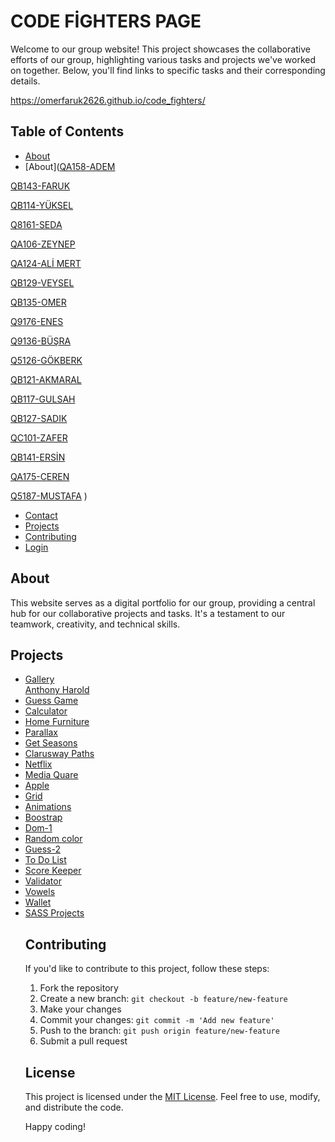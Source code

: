 # CODE FİGHTERS PAGE

Welcome to our group website! This project showcases the collaborative efforts of our group, highlighting various tasks and projects we've worked on together. Below, you'll find links to specific tasks and their corresponding details.

https://omerfaruk2626.github.io/code_fighters/

## Table of Contents

- [About](#)
- [About](<a href="https://github.com/BecooOn" target="_blank">QA158-ADEM</a>

<a href="https://github.com/omer-faruk-oncu" target="_blank">QB143-FARUK</a>

<a href="https://github.com/ykslkrtld" target="_blank">QB114-YÜKSEL</a>

<a href="https://github.com/sedadiriker" target="_blank">Q8161-SEDA</a>

<a href="https://github.com/zeyneparslanj" target="_blank">QA106-ZEYNEP</a>

<a href="https://github.com/aliwert" target="_blank">QA124-ALİ MERT</a>

<a href="https://github.com/akyarv0" target="_blank">QB129-VEYSEL</a>

<a href="https://github.com/omerfaruk2626" target="_blank">QB135-OMER</a>

<a href="https://github.com/eneeestas" target="_blank">Q9176-ENES</a>

<a href="https://github.com/busrakocarslan" target="_blank">Q9136-BÜŞRA</a>

<a href="https://github.com/snorlie" target="_blank">Q5126-GÖKBERK</a>

<a href="https://github.com/MaralTach" target="_blank">QB121-AKMARAL</a>

<a href="https://github.com/gulsahmy" target="_blank">QB117-GULSAH</a>

<a href="https://github.com/ssimsir" target="_blank">QB127-SADIK</a>

<a href="https://github.com/QC101-Zafer" target="_blank">QC101-ZAFER</a>

<a href="https://github.com/ersinn26" target="_blank">QB141-ERSİN</a>

<a href="https://github.com/MrsCoder35" target="_blank">QA175-CEREN</a>

<a href="#" target="_blank">Q5187-MUSTAFA</a>
)


- [Contact](#)
- [Projects](#)
- <a href="https://github.com/omerfaruk2626/code_fighters/graphs/contributors">Contributing</a>
- <a href="./Code_Fighters_Log_in/login.html">Login</a>


## About

This website serves as a digital portfolio for our group, providing a central hub for our collaborative projects and tasks. It's a testament to our teamwork, creativity, and technical skills.


## Projects
<ul>
                                    <li><a href="#" class="dropdown-item" onclick="showSection('gallery')">Gallery</a>
                                    </li><a href="#" class="dropdown-item" onclick="showSection('anthony')">Anthony Harold</a></li>
                                    <li><a href="#" class="dropdown-item" onclick="showSection('guess')">Guess Game</a></li>
                                    <li><a href="#" class="dropdown-item" onclick="showSection('calculator')">Calculator</a></li>
                                    <li><a href="#" class="dropdown-item" onclick="showSection('home-furniture')">Home Furniture</a></li>
                                    <li><a href="#" class="dropdown-item" onclick="showSection('parallax')">Parallax</a></li>
                                    <li><a href="#" class="dropdown-item" onclick="showSection('leap-year-and-get-seasons')">Get Seasons</a></li>
                                    <li><a href="#" class="dropdown-item" onclick="showSection('cw-paths')">Clarusway Paths</a></li>
                                    <li><a href="#" class="dropdown-item" onclick="showSection('netflix')">Netflix</a></li>
                                    <li><a href="#" class="dropdown-item" onclick="showSection('media-quare')">Media Quare</a></li>
                                    <li><a href="#" class="dropdown-item" onclick="showSection('apple')">Apple</a></li>
                                    <li><a href="#" class="dropdown-item" onclick="showSection('grid')">Grid</a></li>
                                    <li><a href="#" class="dropdown-item" onclick="showSection('animation')">Animations</a></li>
                                    <li><a href="#" class="dropdown-item" onclick="showSection('boostrap')">Boostrap</a></li>
                                    <li><a href="#" class="dropdown-item" onclick="showSection('dom-1')">Dom-1</a></li>
                                    <li><a href="#" class="dropdown-item" onclick="showSection('random-color')">Random color</a></li>
                                    <li><a href="#" class="dropdown-item" onclick="showSection('guess-2')">Guess-2</a></li>
                                    <li><a href="#" class="dropdown-item" onclick="showSection('todolist')">To Do List</a></li>
                                    <li><a href="#" class="dropdown-item" onclick="showSection('score-keeper')">Score Keeper</a></li>
                                    <li><a href="#" class="dropdown-item" onclick="showSection('validator')">Validator</a></li>
                                    <li><a href="#" class="dropdown-item" onclick="showSection('vowels')">Vowels</a></li>
                                    <li><a href="#" class="dropdown-item" onclick="showSection('wallet')">Wallet</a></li>
                                    <li><a href="#" class="dropdown-item" onclick="showSection('sass-projects')">SASS Projects</a></li>
                            

## Contributing

If you'd like to contribute to this project, follow these steps:

1. Fork the repository
2. Create a new branch: `git checkout -b feature/new-feature`
3. Make your changes
4. Commit your changes: `git commit -m 'Add new feature'`
5. Push to the branch: `git push origin feature/new-feature`
6. Submit a pull request

## License

This project is licensed under the [MIT License](LICENSE). Feel free to use, modify, and distribute the code.

Happy coding!
